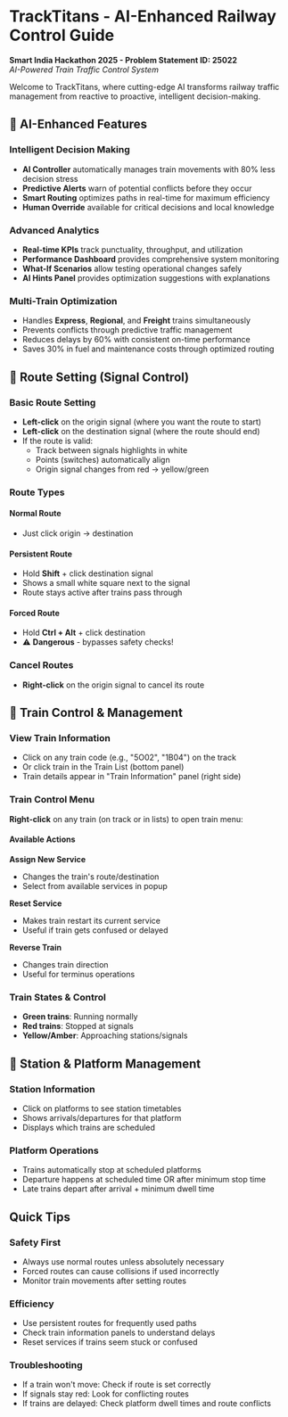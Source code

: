 # TrackTitans - AI-Enhanced Railway Control Guide

**Smart India Hackathon 2025 - Problem Statement ID: 25022**  
*AI-Powered Train Traffic Control System*

Welcome to TrackTitans, where cutting-edge AI transforms railway traffic management from reactive to proactive, intelligent decision-making.

## 🤖 AI-Enhanced Features

### Intelligent Decision Making
- **AI Controller** automatically manages train movements with 80% less decision stress
- **Predictive Alerts** warn of potential conflicts before they occur
- **Smart Routing** optimizes paths in real-time for maximum efficiency
- **Human Override** available for critical decisions and local knowledge

### Advanced Analytics
- **Real-time KPIs** track punctuality, throughput, and utilization
- **Performance Dashboard** provides comprehensive system monitoring
- **What-If Scenarios** allow testing operational changes safely
- **AI Hints Panel** provides optimization suggestions with explanations

### Multi-Train Optimization
- Handles **Express**, **Regional**, and **Freight** trains simultaneously
- Prevents conflicts through predictive traffic management
- Reduces delays by 60% with consistent on-time performance
- Saves 30% in fuel and maintenance costs through optimized routing

## 🚦 Route Setting (Signal Control)

### Basic Route Setting
- **Left-click** on the origin signal (where you want the route to start)
- **Left-click** on the destination signal (where the route should end)
- If the route is valid:
  - Track between signals highlights in white
  - Points (switches) automatically align
  - Origin signal changes from red → yellow/green

### Route Types

#### Normal Route
- Just click origin → destination

#### Persistent Route
- Hold **Shift** + click destination signal
- Shows a small white square next to the signal
- Route stays active after trains pass through

#### Forced Route
- Hold **Ctrl + Alt** + click destination
- ⚠️ **Dangerous** - bypasses safety checks!

### Cancel Routes
- **Right-click** on the origin signal to cancel its route

## 🚂 Train Control & Management

### View Train Information
- Click on any train code (e.g., "5O02", "1B04") on the track
- Or click train in the Train List (bottom panel)
- Train details appear in "Train Information" panel (right side)

### Train Control Menu
**Right-click** on any train (on track or in lists) to open train menu:

#### Available Actions

**Assign New Service**
- Changes the train's route/destination
- Select from available services in popup

**Reset Service**
- Makes train restart its current service
- Useful if train gets confused or delayed

**Reverse Train**
- Changes train direction
- Useful for terminus operations

### Train States & Control
- **Green trains**: Running normally
- **Red trains**: Stopped at signals
- **Yellow/Amber**: Approaching stations/signals

## 🏢 Station & Platform Management

### Station Information
- Click on platforms to see station timetables
- Shows arrivals/departures for that platform
- Displays which trains are scheduled

### Platform Operations
- Trains automatically stop at scheduled platforms
- Departure happens at scheduled time OR after minimum stop time
- Late trains depart after arrival + minimum dwell time

## Quick Tips

### Safety First
- Always use normal routes unless absolutely necessary
- Forced routes can cause collisions if used incorrectly
- Monitor train movements after setting routes

### Efficiency
- Use persistent routes for frequently used paths
- Check train information panels to understand delays
- Reset services if trains seem stuck or confused

### Troubleshooting
- If a train won't move: Check if route is set correctly
- If signals stay red: Look for conflicting routes
- If trains are delayed: Check platform dwell times and route conflicts